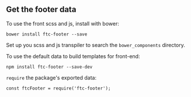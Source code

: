 ## Get the footer data

To use the front scss and js, install with bower:
```
bower install ftc-footer --save
```
Set up you scss and js transpiler to search the `bower_components` directory.

To use the default data to build templates for front-end:
```
npm install ftc-footer --save-dev
```

`require` the package's exported data:
```
const ftcFooter = require('ftc-footer');
```
